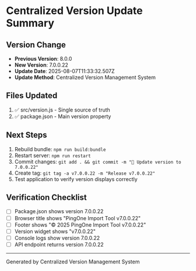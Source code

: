 # Centralized Version Update Summary

## Version Change
- **Previous Version**: 8.0.0
- **New Version**: 7.0.0.22
- **Update Date**: 2025-08-07T11:33:32.507Z
- **Update Method**: Centralized Version Management System

## Files Updated
1. ✅ src/version.js - Single source of truth
2. ✅ package.json - Main version property

## Next Steps
1. Rebuild bundle: `npm run build:bundle`
2. Restart server: `npm run restart`
3. Commit changes: `git add . && git commit -m "🔖 Update version to 7.0.0.22"`
4. Create tag: `git tag -a v7.0.0.22 -m "Release v7.0.0.22"`
5. Test application to verify version displays correctly

## Verification Checklist
- [ ] Package.json shows version 7.0.0.22
- [ ] Browser title shows "PingOne Import Tool v7.0.0.22"
- [ ] Footer shows "© 2025 PingOne Import Tool v7.0.0.22"
- [ ] Version widget shows "v7.0.0.22"
- [ ] Console logs show version 7.0.0.22
- [ ] API endpoint returns version 7.0.0.22

---
Generated by Centralized Version Management System

